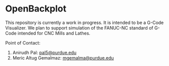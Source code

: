 # OpenBackplot

This repository is currently a work in progress. 
It is intended to be a G-Code Visualizer. 
We plan to support simulation of the FANUC-NC standard of G-Code intended for CNC Mills and Lathes.

Point of Contact:
1. Anirudh Pal:             pal5@purdue.edu
2. Meric Altug Gemalmaz:    mgemalma@purdue.edu
